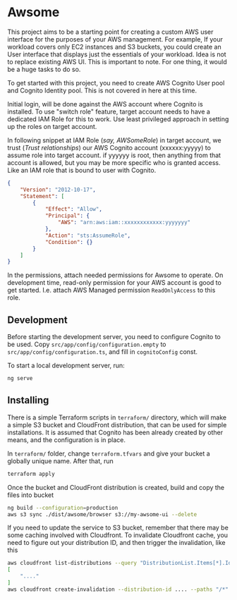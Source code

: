 # Awsome

This project aims to be a starting point for creating a custom 
AWS user interface for the purposes of your AWS management. For example,
If your workload covers only EC2 instances and S3 buckets, you could create
an User interface that displays just the essentials of your workload.
Idea is not to replace existing AWS UI. This is important to note. For one thing,
it would be a huge tasks to do so.

To get started with this project, you need to create AWS Cognito User pool 
and Cognito Identity pool. This is not covered in here at this time.

Initial login, will be done against the AWS account where Cognito is installed.
To use "switch role" feature, target account needs to have a 
dedicated IAM Role for this to work. Use least privileged approach
in setting up the roles on target account.

In following snippet at IAM Role (_say, AWSomeRole_) in target account, 
we trust (_Trust relationships_) our AWS Cognito account (xxxxxx:yyyyy) 
to assume role into target account. if yyyyyy is root, then anything from that 
account is allowed, but you may be more specific who is granted access. 
Like an IAM role that is bound to user with Cognito.

```json
{
    "Version": "2012-10-17",
    "Statement": [
        {
            "Effect": "Allow",
            "Principal": {
                "AWS": "arn:aws:iam::xxxxxxxxxxxx:yyyyyyy"
            },
            "Action": "sts:AssumeRole",
            "Condition": {}
        }
    ]
}
```

In the permissions, attach needed permissions for Awsome to operate. 
On development time, read-only permission for your AWS account is good to 
get started. I.e. attach AWS Managed permission `ReadOnlyAccess` to this role.

## Development 

Before starting the development server, you need to configure Cognito to be used.
Copy `src/app/config/configuration.empty` to `src/app/config/configuration.ts`,
and fill in `cognitoConfig` const.

To start a local development server, run:

```bash
ng serve
```

## Installing

There is a simple Terraform scripts in `terraform/` directory, which will make a
simple S3 bucket and CloudFront distribution, that can be used for simple installations.
It is assumed that Cognito has been already created by other means, and the configuration
is in place.

In `terraform/` folder, change `terraform.tfvars` and give your bucket a globally unique name.
After that, run 
```bash
terraform apply
```

Once the bucket and CloudFront distribution is created, build and copy the files into bucket
```bash
ng build --configuration=production
aws s3 sync ./dist/awsome/browser s3://my-awsome-ui --delete
```

If you need to update the service to S3 bucket, remember that there may be some caching 
involved with Cloudfront. To invalidate Cloudfront cache, you need to figure out your 
distribution ID, and then trigger the invalidation, like this

```bash
aws cloudfront list-distributions --query "DistributionList.Items[*].Id"
[
    "...."
]
aws cloudfront create-invalidation --distribution-id .... --paths "/*"
```